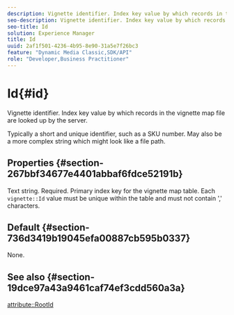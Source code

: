 ```yaml
---
description: Vignette identifier. Index key value by which records in the vignette map file are looked up by the server.
seo-description: Vignette identifier. Index key value by which records in the vignette map file are looked up by the server.
seo-title: Id
solution: Experience Manager
title: Id
uuid: 2af1f501-4236-4b95-8e90-31a5e7f26bc3
feature: "Dynamic Media Classic,SDK/API"
role: "Developer,Business Practitioner"
---
```


# Id{#id}

Vignette identifier. Index key value by which records in the vignette map file are looked up by the server.

 Typically a short and unique identifier, such as a SKU number. May also be a more complex string which might look like a file path.

## Properties {#section-267bbf34677e4401abbaf6fdce52191b}

Text string. Required. Primary index key for the vignette map table. Each `vignette::Id` value must be unique within the table and must not contain ',' characters.

## Default {#section-736d3419b19045efa00887cb595b0337}

None.

## See also {#section-19dce97a43a9461caf74ef3cdd560a3a}

[attribute::RootId](../../../../../ir-api/material-cat/image-rendering-api-ref/c-ir-material-catalog/c-ir-attributes-reference/r-ir-rootid.md#reference-54b42b7125824be593378c1accb70d5a) 
